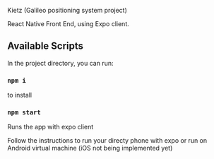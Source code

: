 Kietz (Galileo positioning system project)

React Native Front End, using Expo client.


## Available Scripts

In the project directory, you can run:

### `npm i`
to install 

### `npm start`
Runs the app with expo client

Follow the instructions to run your directy phone with expo or run on Android virtual machine  (iOS not being implemented yet)

